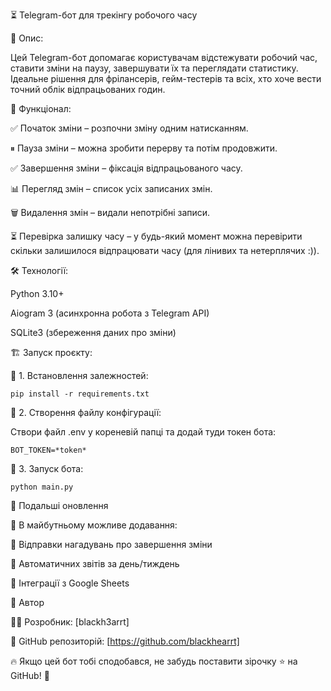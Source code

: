 ⏳ Telegram-бот для трекінгу робочого часу

📌 Опис:

Цей Telegram-бот допомагає користувачам відстежувати робочий час, ставити зміни на паузу, завершувати їх та переглядати статистику. 
Ідеальне рішення для фрілансерів, гейм-тестерів та всіх, хто хоче вести точний облік відпрацьованих годин.

🚀 Функціонал:

✅ Початок зміни – розпочни зміну одним натисканням.

⏸ Пауза зміни – можна зробити перерву та потім продовжити.

✅ Завершення зміни – фіксація відпрацьованого часу.

📊 Перегляд змін – список усіх записаних змін.

🗑 Видалення змін – видали непотрібні записи.

⏳ Перевірка залишку часу – у будь-який момент можна перевірити скільки залишилося відпрацювати часу (для лінивих та нетерплячих :)).

🛠 Технології:

Python 3.10+

Aiogram 3 (асинхронна робота з Telegram API)

SQLite3 (збереження даних про зміни)

🏗 Запуск проєкту:

🔹 1. Встановлення залежностей:

	pip install -r requirements.txt

🔹 2. Створення файлу конфігурації:

Створи файл .env у кореневій папці та додай туди токен бота:

	BOT_TOKEN=*token*

🔹 3. Запуск бота:

	python main.py


🔄 Подальші оновлення

🚀 В майбутньому можливе додавання:

🔹 Відправки нагадувань про завершення зміни

🔹 Автоматичних звітів за день/тиждень

🔹 Інтеграції з Google Sheets


🎯 Автор

👨‍💻 Розробник: [blackh3arrt]

📌 GitHub репозиторій: [https://github.com/blackhearrt]


🔥 Якщо цей бот тобі сподобався, не забудь поставити зірочку ⭐ на GitHub! 🚀


